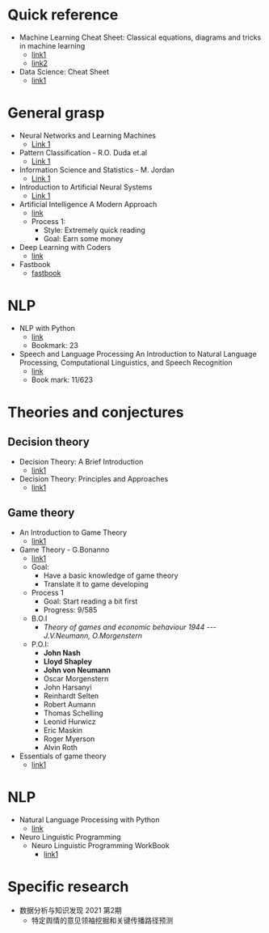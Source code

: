 # Quick reference
- Machine Learning Cheat Sheet: Classical equations, diagrams and tricks in machine learning
  - [link1](https://media-exp1.licdn.com/dms/document/C4E1FAQF49EZJeYystA/feedshare-document-pdf-analyzed/0/1618381867518?e=1618480800&v=beta&t=W5qTopVeR5DxQ0J_8P4Zcgnc4y2vRb-GFpaftZwTaq0)
  - [link2](https://github.com/soulmachine/machine-learning-cheat-sheet)
- Data Science: Cheat Sheet
  - [link1](https://media-exp1.licdn.com/dms/document/C4E1FAQEc48I5NLjr9g/feedshare-document-pdf-analyzed/0/1618562112923?e=1618797600&v=beta&t=zRdUBrkkOhxVAkp3omm-ErM-jJqQNlDnT6_lAP3HZAk)
# General grasp
- Neural Networks and Learning Machines
  - [Link 1](https://cours.etsmtl.ca/sys843/REFS/Books/ebook_Haykin09.pdf)
- Pattern Classification - R.O. Duda et.al
  - [Link 1](https://cours.etsmtl.ca/sys843/REFS/Books/Duda_Pattern_classification.pdf)
- Information Science and Statistics - M. Jordan
  - [Link 1](https://cours.etsmtl.ca/sys843/REFS/Books/Bishop%20-%20Pattern%20Recognition%20and%20Machine%20Learning.pdf)
- Introduction to Artificial Neural Systems
  - [Link 1](https://cours.etsmtl.ca/sys843/REFS/Books/ebook_Zurada92.pdf)
- Artificial Intelligence A Modern Approach
  - [link](https://web.archive.org/web/20140505045226/http://stpk.cs.rtu.lv/sites/all/files/stpk/materiali/MI/Artificial%20Intelligence%20A%20Modern%20Approach.pdf)
  - Process 1:
    - Style: Extremely quick reading
    - Goal: Earn some money
- Deep Learning with Coders
  - [link](https://cloudmega.ga/?books5&k=B08C2KM7NR&b=books&d=21-06-24&l=VisitedAll&fsig=9fb36e9&dm=ZHBzLmFhcy5vcmc=)
- Fastbook
  - [fastbook](https://github.com/fastai/fastbook)
# NLP
- NLP with Python
  - [link](http://www.datascienceassn.org/sites/default/files/Natural%20Language%20Processing%20with%20Python.pdf)
  - Bookmark: 23
- Speech and Language Processing An Introduction to Natural Language Processing, Computational Linguistics, and Speech Recognition
  - [link](http://web.stanford.edu/~jurafsky/slp3/ed3book.pdf)
  - Book mark: 11/623

# Theories and conjectures
## Decision theory
- Decision Theory: A Brief Introduction
  - [link1](https://people.kth.se/~soh/decisiontheory.pdf)
- Decision Theory: Principles and Approaches
  - [link1](https://www.webdepot.umontreal.ca/Usagers/perronf/MonDepotPublic/stt2100/Decision_theory.pdf)

## Game theory
- An Introduction to Game Theory
  - [link1](http://home.ku.edu.tr/~lkockesen/teaching/econ333/lectnotes/uggame.pdf)
- Game Theory - G.Bonanno
  - [link1](https://arxiv.org/ftp/arxiv/papers/1512/1512.06808.pdf)
  - Goal:
    - Have a basic knowledge of game theory
    - Translate it to game developing
  - Process 1
    - Goal: Start reading a bit first
    - Progress: 9/585
  - B.O.I 
    - *Theory of games and economic behaviour 1944 --- J.V.Neumann, O.Morgenstern*
  - P.O.I:
    - **John Nash**
    - **Lloyd Shapley**
    - **John von Neumann**
    - Oscar Morgenstern
    - John Harsanyi
    - Reinhardt Selten
    - Robert Aumann
    - Thomas Schelling
    - Leonid Hurwicz
    - Eric Maskin
    - Roger Myerson
    - Alvin Roth
- Essentials of game theory
  - [link1](http://physics.ujep.cz/~jskvor/KVM/TeorieHer/shoham.pdf)


# NLP
- Natural Language Processing with Python
  - [link](http://www.datascienceassn.org/sites/default/files/Natural%20Language%20Processing%20with%20Python.pdf)
- Neuro Linguistic Programming
  - Neuro Linguistic Programming WorkBook
    - [link1](https://doc.lagout.org/science/0_Computer%20Science/3_Theory/Neural%20Networks/Neuro%20Linguistic%20Programming%20WorkBook.pdf)
# Specific research
- 数据分析与知识发现 2021 第2期
  - 特定舆情的意见领袖挖掘和关键传播路径预测